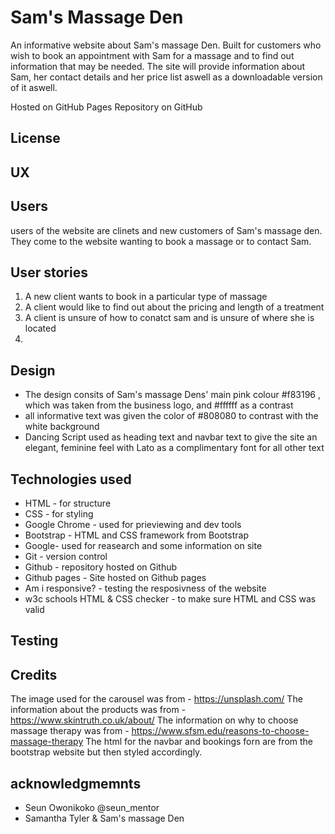 # Sam's Massage Den
An informative website about Sam's massage Den. Built for customers who wish to book an appointment with Sam for a massage and
to find out information that may be needed. The site will provide information about Sam, her contact details and her price list aswell as a downloadable
version of it aswell.

Hosted on GitHub Pages Repository on GitHub

## License

## UX

## Users
users of the website are clinets and new customers of Sam's massage den. They come to the website wanting to book a massage or to contact Sam.

## User stories
1. A new client wants to book in a particular type of massage
2. A client would like to find out about the pricing and length of a treatment
3. A client is unsure of how to conatct sam and is unsure of where she is located
4. 

## Design

* The design consits of Sam's massage Dens' main pink colour #f83196 , which was taken from the business logo, and #ffffff as a contrast
* all informative text was given the color of #808080 to contrast with the white background
* Dancing Script used as heading text and navbar text to give the site an elegant, feminine feel with Lato
    as a complimentary font for all other text

## Technologies used
* HTML - for structure
* CSS - for styling
* Google Chrome - used for prieviewing and dev tools
* Bootstrap - HTML and CSS framework from Bootstrap
* Google- used for reasearch and some information on site
* Git - version control
* Github - repository hosted on Github
* Github pages - Site hosted on Github pages
* Am i responsive? - testing the resposivness of the website
* w3c schools HTML & CSS checker - to make sure HTML and CSS was valid

## Testing

## Credits

The image used for the carousel was from - https://unsplash.com/
The information about the products was from - https://www.skintruth.co.uk/about/
The information on why to choose massage therapy was from - https://www.sfsm.edu/reasons-to-choose-massage-therapy
The html for the navbar and bookings forn are from the bootstrap website but then styled accordingly.

## acknowledgmemnts
* Seun Owonikoko @seun_mentor
* Samantha Tyler & Sam's massage Den